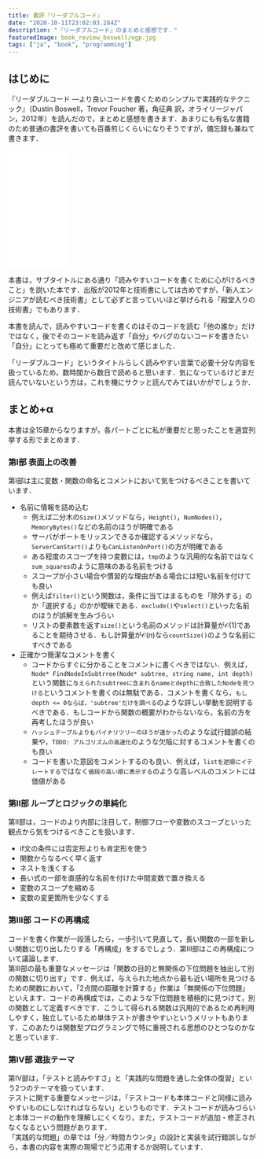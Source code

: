 ```yaml
---
title: 書評『リーダブルコード』
date: "2020-10-11T23:02:03.284Z"
description: "『リーダブルコード』のまとめと感想です．"
featuredImage: book_review_boswell/ogp.jpg
tags: ["ja", "book", "programming"]
---
```

## はじめに
『リーダブルコード ―より良いコードを書くためのシンプルで実践的なテクニック』（Dustin Boswell，Trevor Foucher 著，角征典 訳，オライリージャパン，2012年）を読んだので，まとめと感想を書きます．あまりにも有名な書籍のため普通の書評を書いても百番煎じくらいになりそうですが，備忘録も兼ねて書きます．

<iframe style="width:120px;height:240px;" marginwidth="0" marginheight="0" scrolling="no" frameborder="0" src="//rcm-fe.amazon-adsystem.com/e/cm?lt1=_blank&bc1=000000&IS2=1&bg1=FFFFFF&fc1=000000&lc1=0000FF&t=hippocampus09-22&language=ja_JP&o=9&p=8&l=as4&m=amazon&f=ifr&ref=as_ss_li_til&asins=4873115655&linkId=b0ffe0bddcdadb86e8332509e7caaa60"></iframe>

本書は，サブタイトルにある通り「読みやすいコードを書くために心がけるべきこと」を説いた本です．出版が2012年と技術書にしては古めですが，「新人エンジニアが読むべき技術書」として必ずと言っていいほど挙げられる「殿堂入りの技術書」でもあります．

本書を読んで，読みやすいコードを書くのはそのコードを読む「他の誰か」だけではなく，後でそのコードを読み返す「自分」やバグのないコードを書きたい「自分」にとっても極めて重要だと改めて感じました．

「リーダブルコード」というタイトルらしく読みやすい言葉で必要十分な内容を扱っているため，数時間から数日で読めると思います．気になっているけどまだ読んでいないという方は，これを機にサクッと読んでみてはいかがでしょうか．

## まとめ+α
本書は全15章からなりますが，各パートごとに私が重要だと思ったことを適宜列挙する形でまとめます．

### 第I部 表面上の改善
第I部は主に変数・関数の命名とコメントにおいて気をつけるべきことを書いています．
- 名前に情報を詰め込む
  - 例えば二分木の`Size()`メソッドなら，`Height()`，`NumNodes()`，`MemoryBytes()`などの名前のほうが明確である
  - サーバがポートをリッスンできるか確認するメソッドなら，`ServerCanStart()`よりも`CanListenOnPort()`の方が明確である
  - ある程度のスコープを持つ変数には，`tmp`のような汎用的な名前ではなく`sum_squares`のように意味のある名前をつける
  - スコープが小さい場合や慣習的な理由がある場合には短い名前を付けても良い
  - 例えば`filter()`という関数は，条件に当てはまるものを「除外する」のか「選択する」のかが曖昧である．`exclude()`や`select()`といった名前のほうが誤解を生みづらい
  - リストの要素数を返す`size()`という名前のメソッドは計算量が$\mathcal{O}(1)$であることを期待させる．もし計算量が$\mathcal{O}(n)$なら`countSize()`のような名前にすべきである
- 正確かつ簡潔なコメントを書く
  - コードからすぐに分かることをコメントに書くべきではない．例えば，`Node* FindNodeInSubtrree(Node* subtree, string name, int depth)`という関数に`与えられたsubtreeに含まれるnameとdepthに合致したNodeを見つける`というコメントを書くのは無駄である．コメントを書くなら，`もしdepth <= 0ならば，'subtree'だけを調べる`のような詳しい挙動を説明するべきである．もしコードから関数の概要がわからないなら，名前の方を再考したほうが良い
  - `ハッシュテーブルよりもバイナリツリーのほうが速かった`のような試行錯誤の結果や，`TODO: アルゴリズムの高速化`のような欠陥に対するコメントを書くのも良い
  - コードを書いた意図をコメントするのも良い．例えば，`listを逆順にイテレートする`ではなく`値段の高い順に表示する`のような高レベルのコメントには価値がある

### 第II部 ループとロジックの単純化
第II部は，コードのより内部に注目して，制御フローや変数のスコープといった観点から気をつけるべきことを扱います．
- if文の条件には否定形よりも肯定形を使う
- 関数からなるべく早く返す
- ネストを浅くする
- 長い式の一部を直感的な名前を付けた中間変数で置き換える
- 変数のスコープを縮める
- 変数の変更箇所を少なくする
  
### 第III部 コードの再構成
コードを書く作業が一段落したら，一歩引いて見直して，長い関数の一部を新しい関数に切り出したりする「再構成」をするでしょう．第III部はこの再構成について議論します．  
第III部の最も重要なメッセージは「関数の目的と無関係の下位問題を抽出して別の関数に切り出す」です．例えば，与えられた地点から最も近い場所を見つけるための関数において，「2点間の距離を計算する」作業は「無関係の下位問題」といえます．コードの再構成では，このような下位問題を積極的に見つけて，別の関数として定義すべきです．こうして得られる関数は汎用的であるため再利用しやすく，独立しているため単体テストが書きやすいというメリットもあります．このあたりは関数型プログラミングで特に重視される思想のひとつなのかなと思っています．
  
### 第IV部 選抜テーマ
第IV部は，「テストと読みやすさ」と「実践的な問題を通した全体の復習」という2つのテーマを扱っています．  
テストに関する重要なメッセージは，「テストコードも本体コードと同様に読みやすいものにしなければならない」というものです．テストコードが読みづらいと本体コードの動作を理解しにくくなり，また，テストコードが追加・修正されなくなるという問題があります．  
「実践的な問題」の章では「分／時間カウンタ」の設計と実装を試行錯誤しながら，本書の内容を実際の現場でどう応用するか説明しています．